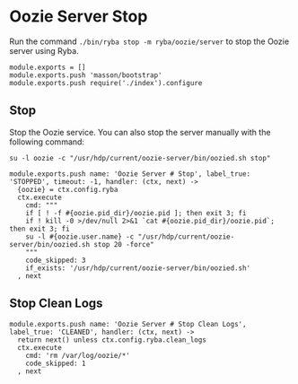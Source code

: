 
# Oozie Server Stop

Run the command `./bin/ryba stop -m ryba/oozie/server` to stop the Oozie
server using Ryba.

    module.exports = []
    module.exports.push 'masson/bootstrap'
    module.exports.push require('./index').configure

## Stop

Stop the Oozie service. You can also stop the server manually with the
following command:

```
su -l oozie -c "/usr/hdp/current/oozie-server/bin/oozied.sh stop"
```

    module.exports.push name: 'Oozie Server # Stop', label_true: 'STOPPED', timeout: -1, handler: (ctx, next) ->
      {oozie} = ctx.config.ryba
      ctx.execute
        cmd: """
        if [ ! -f #{oozie.pid_dir}/oozie.pid ]; then exit 3; fi
        if ! kill -0 >/dev/null 2>&1 `cat #{oozie.pid_dir}/oozie.pid`; then exit 3; fi
        su -l #{oozie.user.name} -c "/usr/hdp/current/oozie-server/bin/oozied.sh stop 20 -force"
        """
        code_skipped: 3
        if_exists: '/usr/hdp/current/oozie-server/bin/oozied.sh'
      , next

## Stop Clean Logs

    module.exports.push name: 'Oozie Server # Stop Clean Logs', label_true: 'CLEANED', handler: (ctx, next) ->
      return next() unless ctx.config.ryba.clean_logs
      ctx.execute
        cmd: 'rm /var/log/oozie/*'
        code_skipped: 1
      , next
